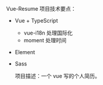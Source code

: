 Vue-Resume 项目技术要点：

- Vue + TypeScript
  - vue-i18n 处理国际化
  - moment 处理时间
- Element
- Sass

  项目描述：一个 vue 写的个人简历。
